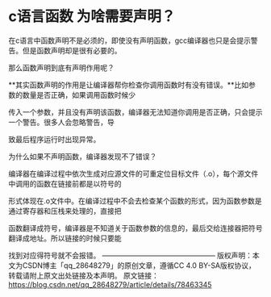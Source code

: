 # c语言函数 为啥需要声明？





在c语言中函数声明不是必须的，即使没有声明函数，gcc编译器也只是会提示警告。但是函数声明却是很有必要的。

那么函数声明到底有声明作用呢？

**其实函数声明的作用是让编译器帮你检查你调用函数时有没有错误。**比如参数的数量是否正确，如果调用函数时候少

传入一个参数，并且没有声明该函数，编译器无法知道你调用是否正确，只会提示一个警告。很多人会忽略警告，导

致最后程序运行时出现异常。



为什么如果不声明函数，编译器发现不了错误？



编译器在编译过程中依次生成对应源文件的可重定位目标文件（.o），每个源文件中调用的函数在链接前都是以符号的

形式体现在.o文件中。在编译过程中不会去检查某个函数的形式，因为函数参数是通过寄存器和压栈来处理的，直接把

函数翻译成符号，编译器是不知道关于函数参数的信息的，最后交给连接器把符号翻译成地址。所以链接的时候只要能

找到对应得符号就不会报错。
————————————————
版权声明：本文为CSDN博主「qq_28648279」的原创文章，遵循CC 4.0 BY-SA版权协议，转载请附上原文出处链接及本声明。
原文链接：https://blog.csdn.net/qq_28648279/article/details/78463345